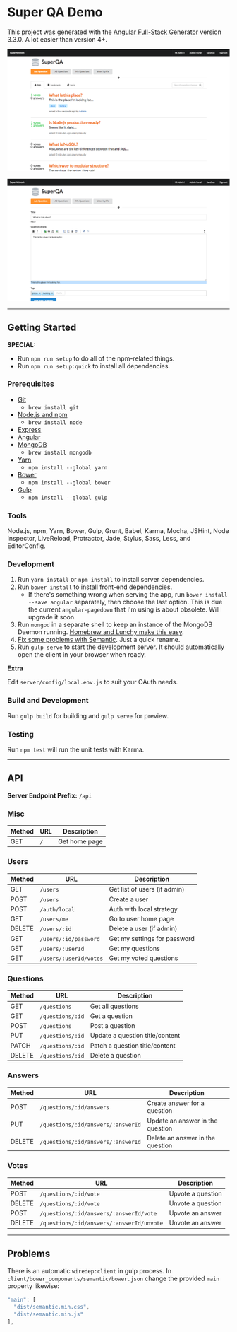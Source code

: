 # Super QA Demo

This project was generated with the [Angular Full-Stack Generator](https://github.com/DaftMonk/generator-angular-fullstack) version 3.3.0. A lot easier than version 4+.

![Home](assets/super-qa-home.png)

![Ask](assets/super-qa-ask.png)

--------------------------------------------------------------------------------

## Getting Started

**SPECIAL:**

- Run `npm run setup` to do all of the npm-related things.
- Run `npm run setup:quick` to install all dependencies.

### Prerequisites

- [Git](https://git-scm.com)
  - `brew install git`
- [Node.js and npm](nodejs.org)
  - `brew install node`
- [Express](http://expressjs.com)
- [Angular](https://angularjs.org)
- [MongoDB](https://mongodb.org)
  - `brew install mongodb`
- [Yarn](https://yarnpkg.com)
  - `npm install --global yarn`
- [Bower](http://bower.io)
  - `npm install --global bower`
- [Gulp](http://gulpjs.com)
  - `npm install --global gulp`

### Tools

Node.js, npm, Yarn, Bower, Gulp, Grunt, Babel, Karma, Mocha, JSHint, Node Inspector, LiveReload, Protractor, Jade, Stylus, Sass, Less, and EditorConfig.

### Development

1. Run `yarn install` or `npm install` to install server dependencies.
2. Run `bower install` to install front-end dependencies.
   - If there's something wrong when serving the app, run `bower install --save angular` separately, then choose the last option. This is due the current `angular-pagedown` that I'm using is about obsolete. Will upgrade it soon.
3. Run `mongod` in a separate shell to keep an instance of the MongoDB Daemon running. [Homebrew and Lunchy make this easy](https://changelog.com/posts/lunchy-a-friendly-wrapper-for-launchctl).
4. [Fix some problems with Semantic](#problems). Just a quick rename.
5. Run `gulp serve` to start the development server. It should automatically open the client in your browser when ready.

**Extra**

Edit `server/config/local.env.js` to suit your OAuth needs.

### Build and Development

Run `gulp build` for building and `gulp serve` for preview.

### Testing

Run `npm test` will run the unit tests with Karma.

--------------------------------------------------------------------------------

## API

**Server Endpoint Prefix:** `/api`

### Misc

| Method | URL | Description
|--------|-----|-------------
| GET    | `/` | Get home page

### Users

| Method | URL | Description
|--------|-----|-------------
| GET    | `/users` | Get list of users (if admin)
| POST   | `/users` | Create a user
| POST   | `/auth/local`          | Auth with local strategy
| GET    | `/users/me`            | Go to user home page
| DELETE | `/users/:id`           | Delete a user (if admin)
| GET    | `/users/:id/password`  | Get my settings for password
| GET    | `/users/:userId`       | Get my questions
| GET    | `/users/:userId/votes` | Get my voted questions

### Questions

| Method | URL | Description
|--------|-----|-------------
| GET    | `/questions`     | Get all questions
| GET    | `/questions/:id` | Get a question
| POST   | `/questions`     | Post a question
| PUT    | `/questions/:id` | Update a question title/content
| PATCH  | `/questions/:id` | Patch a question title/content
| DELETE | `/questions/:id` | Delete a question

### Answers

| Method | URL | Description
|--------|-----|-------------
| POST   | `/questions/:id/answers`           | Create answer for a question
| PUT    | `/questions/:id/answers/:answerId` | Update an answer in the question
| DELETE | `/questions/:id/answers/:answerId` | Delete an answer in the question

### Votes

| Method | URL | Description
|--------|-----|-------------
| POST   | `/questions/:id/vote` | Upvote a question
| DELETE | `/questions/:id/vote` | Unvote a question
| POST   | `/questions/:id/answers/:answerId/vote` | Upvote an answer
| DELETE | `/questions/:id/answers/:answerId/unvote` | Unvote an answer

--------------------------------------------------------------------------------

## Problems

There is an automatic `wiredep:client` in gulp process. In `client/bower_components/semantic/bower.json` change the provided `main` property likewise:

```js
"main": [
  "dist/semantic.min.css",
  "dist/semantic.min.js"
],
```
